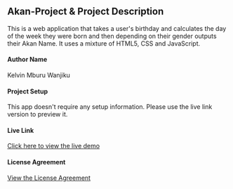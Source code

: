 ## Akan-Project & Project Description

This is a web application that takes a user's birthday and calculates the day of the week they were born and then depending on their gender outputs their Akan Name. It uses a mixture of HTML5, CSS and JavaScript.

#### Author Name

Kelvin Mburu Wanjiku

#### Project Setup

This app doesn't require any setup information. Please use the live link version to preview it.

#### Live Link

[Click here to view the live demo](link)

#### License Agreement

[View the License Agreement](LICENSE)

